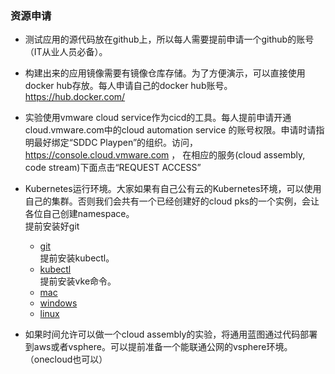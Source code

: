 ### 资源申请
* 测试应用的源代码放在github上，所以每人需要提前申请一个github的账号（IT从业人员必备）。
* 构建出来的应用镜像需要有镜像仓库存储。为了方便演示，可以直接使用docker hub存放。每人申请自己的docker hub账号。https://hub.docker.com/
* 实验使用vmware cloud service作为cicd的工具。每人提前申请开通cloud.vmware.com中的cloud automation service 的账号权限。申请时请指明最好绑定“SDDC Playpen”的组织。访问，https://console.cloud.vmware.com ， 在相应的服务(cloud assembly, code stream)下面点击“REQUEST ACCESS”
* Kubernetes运行环境。大家如果有自己公有云的Kubernetes环境，可以使用自己的集群。否则我们会共有一个已经创建好的cloud pks的一个实例，会让各位自己创建namespace。
<br>提前安装好git
   * [git](https://git-scm.com/downloads)
<br>提前安装kubectl。
   * [kubectl](https://kubernetes.io/docs/tasks/tools/install-kubectl/)
<br>提前安装vke命令。
   * [mac](https://s3-us-west-2.amazonaws.com/vke-cli-us-west-2/latest/mac/vke) 
   * [windows](https://s3-us-west-2.amazonaws.com/vke-cli-us-west-2/latest/windows64/vke.exe)
   * [linux](https://s3-us-west-2.amazonaws.com/vke-cli-us-west-2/latest/linux64/vke)

* 如果时间允许可以做一个cloud assembly的实验，将通用蓝图通过代码部署到aws或者vsphere。可以提前准备一个能联通公网的vsphere环境。（onecloud也可以）
